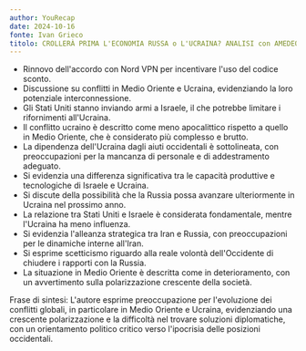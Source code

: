 ```yaml
---
author: YouRecap
date: 2024-10-16
fonte: Ivan Grieco
titolo: CROLLERÀ PRIMA L'ECONOMIA RUSSA o L'UCRAINA? ANALISI con AMEDEO MADDALUNO
---
```


- Rinnovo dell'accordo con Nord VPN per incentivare l'uso del codice sconto.
- Discussione su conflitti in Medio Oriente e Ucraina, evidenziando la loro potenziale interconnessione.
- Gli Stati Uniti stanno inviando armi a Israele, il che potrebbe limitare i rifornimenti all'Ucraina.
- Il conflitto ucraino è descritto come meno apocalittico rispetto a quello in Medio Oriente, che è considerato più complesso e brutto.
- La dipendenza dell'Ucraina dagli aiuti occidentali è sottolineata, con preoccupazioni per la mancanza di personale e di addestramento adeguato.
- Si evidenzia una differenza significativa tra le capacità produttive e tecnologiche di Israele e Ucraina.
- Si discute della possibilità che la Russia possa avanzare ulteriormente in Ucraina nel prossimo anno.
- La relazione tra Stati Uniti e Israele è considerata fondamentale, mentre l'Ucraina ha meno influenza.
- Si evidenzia l'alleanza strategica tra Iran e Russia, con preoccupazioni per le dinamiche interne all'Iran.
- Si esprime scetticismo riguardo alla reale volontà dell'Occidente di chiudere i rapporti con la Russia.
- La situazione in Medio Oriente è descritta come in deterioramento, con un avvertimento sulla polarizzazione crescente della società.

Frase di sintesi: L'autore esprime preoccupazione per l'evoluzione dei conflitti globali, in particolare in Medio Oriente e Ucraina, evidenziando una crescente polarizzazione e la difficoltà nel trovare soluzioni diplomatiche, con un orientamento politico critico verso l'ipocrisia delle posizioni occidentali.
